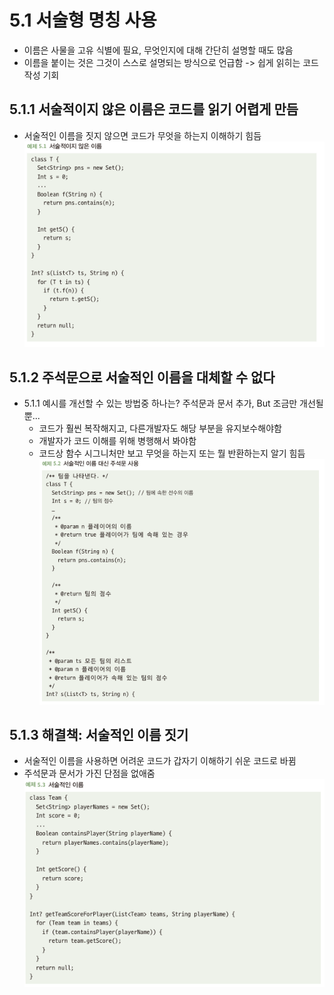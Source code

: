 # 5.1 서술형 명칭 사용
- 이름은 사물을 고유 식별에 필요, 무엇인지에 대해 간단히 설명할 때도 많음
- 이름을 붙이는 것은 그것이 스스로 설명되는 방식으로 언급함 -> 쉽게 읽히는 코드 작성 기회

## 5.1.1 서술적이지 않은 이름은 코드를 읽기 어렵게 만듬
- 서술적인 이름을 짓지 않으면 코드가 무엇을 하는지 이해하기 힘듬
![img.png](img.png)

## 5.1.2 주석문으로 서술적인 이름을 대체할 수 없다
- 5.1.1 예시를 개선할 수 있는 방법중 하나는? 주석문과 문서 추가, But 조금만 개선될뿐...
  - 코드가 훨씬 복작해지고, 다른개발자도 해당 부분을 유지보수해야함
  - 개발자가 코드 이해를 위해 병행해서 봐야함
  - 코드상 함수 시그니처만 보고 무엇을 하는지 또는 뭘 반환하는지 알기 힘듬
![img_1.png](img_1.png)

## 5.1.3 해결책: 서술적인 이름 짓기
- 서술적인 이름을 사용하면 어려운 코드가 갑자기 이해하기 쉬운 코드로 바뀜
- 주석문과 문서가 가진 단점을 없애줌
![img_2.png](img_2.png)